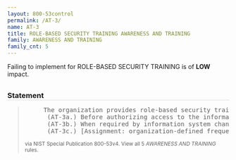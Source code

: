 ```yaml
---
layout: 800-53control
permalink: /AT-3/
name: AT-3
title: ROLE-BASED SECURITY TRAINING AWARENESS AND TRAINING
family: AWARENESS AND TRAINING
family_cnt: 5
---
```

<p class="text-info">Failing to implement for ROLE-BASED SECURITY TRAINING is of <b>LOW</b> impact.</p>

<h3 style="border-bottom:1px solid #ddd;margin:30px 0 8px 0;">Statement</h3>
<blockquote>
<pre>     The organization provides role-based security training to personnel with assigned security roles and responsibilities: 
      (AT-3a.) Before authorizing access to the information system or performing assigned duties; 
      (AT-3b.) When required by information system changes; and 
      (AT-3c.) [Assignment: organization-defined frequency] thereafter. 
</pre>
<p><small>via NIST Special Publication 800-53v4. View all 5 <i>AWARENESS AND TRAINING</i> rules. <a href="/cce/ssg/group/$Group_id"><span class="glyphicon glyphicon-link"></span></a> </small></p>
</blockquote>

